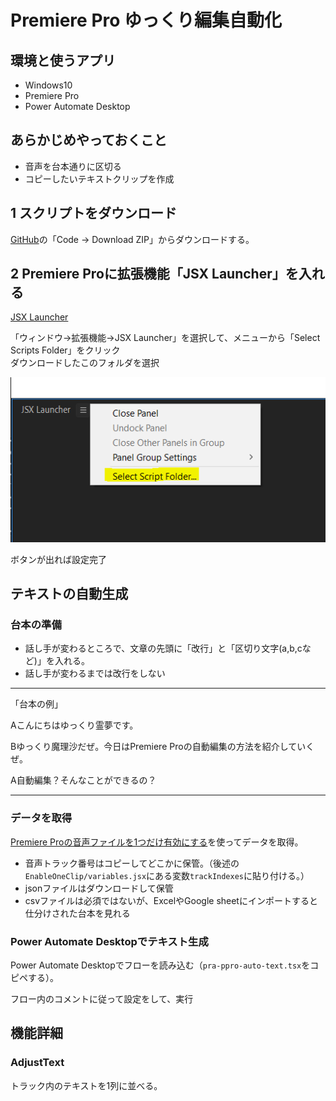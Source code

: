 # Premiere Pro ゆっくり編集自動化

## 環境と使うアプリ

- Windows10
- Premiere Pro
- Power Automate Desktop

## あらかじめやっておくこと

- 音声を台本通りに区切る
- コピーしたいテキストクリップを作成

## 1 スクリプトをダウンロード

[GitHub](https://github.com/S-Akinori/AutoPPro)の「Code -> Download ZIP」からダウンロードする。

## 2 Premiere Proに拡張機能「JSX Launcher」を入れる

[JSX Launcher](https://exchange.adobe.com/creativecloud.details.12096.jsx-launcher.html)

「ウィンドウ→拡張機能→JSX Launcher」を選択して、メニューから「Select Scripts Folder」をクリック  
ダウンロードしたこのフォルダを選択

![JSX Launcher設定](/demo/images/jsx-launcher-setting.PNG)

ボタンが出れば設定完了

## テキストの自動生成

### 台本の準備

- 話し手が変わるところで、文章の先頭に「改行」と「区切り文字(a,b,cなど)」を入れる。
- 話し手が変わるまでは改行をしない

---

「台本の例」

Aこんにちはゆっくり霊夢です。  

Bゆっくり魔理沙だぜ。今日はPremiere Proの自動編集の方法を紹介していくぜ。

A自動編集？そんなことができるの？

---

### データを取得

[Premiere Proの音声ファイルを1つだけ有効にする](https://video-helper.vercel.app/)を使ってデータを取得。

- 音声トラック番号はコピーしてどこかに保管。（後述の`EnableOneClip/variables.jsx`にある変数`trackIndexes`に貼り付ける。）
- jsonファイルはダウンロードして保管
- csvファイルは必須ではないが、ExcelやGoogle sheetにインポートすると仕分けされた台本を見れる

### Power Automate Desktopでテキスト生成
Power Automate Desktopでフローを読み込む（`pra-ppro-auto-text.tsx`をコピペする）。

フロー内のコメントに従って設定をして、実行

## 機能詳細

### AdjustText

トラック内のテキストを1列に並べる。

